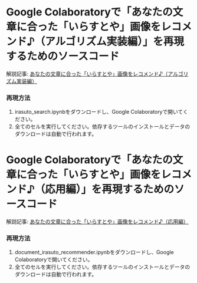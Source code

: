 # Google Colaboratoryで「あなたの文章に合った「いらすとや」画像をレコメンド♪（アルゴリズム実装編）」を再現するためのソースコード

解説記事: [あなたの文章に合った「いらすとや」画像をレコメンド♪（アルゴリズム実装編）](https://qiita.com/sonoisa/items/775ac4c7871ced6ed4c3)

### 再現方法
1. irasuto_search.ipynbをダウンロードし、Google Colaboratoryで開いてください。
1. 全てのセルを実行してください。依存するツールのインストールとデータのダウンロードは自動で行われます。


# Google Colaboratoryで「あなたの文章に合った「いらすとや」画像をレコメンド♪（応用編）」を再現するためのソースコード

解説記事: [あなたの文章に合った「いらすとや」画像をレコメンド♪（応用編）](https://qiita.com/sonoisa/items/27527c741ae93ddd6df4)

### 再現方法
1. document_irasuto_recommender.ipynbをダウンロードし、Google Colaboratoryで開いてください。
1. 全てのセルを実行してください。依存するツールのインストールとデータのダウンロードは自動で行われます。

